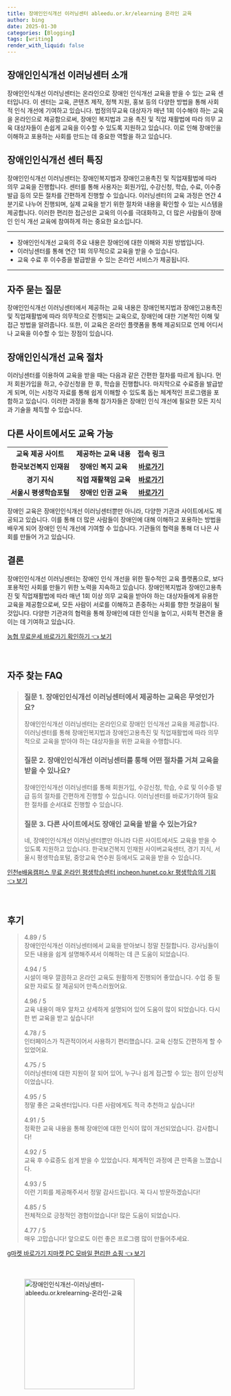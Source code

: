```yaml
---
title: 장애인인식개선 이러닝센터 ableedu.or.kr/elearning 온라인 교육
author: bing
date: 2025-01-30
categories: [Blogging]
tags: [writing]
render_with_liquid: false
---
```



<h2 id='장애인인식개선이러닝센터소개'>장애인인식개선 이러닝센터 소개</h2>

<p>장애인인식개선 이러닝센터는 온라인으로 장애인 인식개선 교육을 받을 수 있는 교육 센터입니다. 이 센터는 교육, 콘텐츠 제작, 정책 지원, 홍보 등의 다양한 방법을 통해 사회적 인식 개선에 기여하고 있습니다. 법정의무교육 대상자가 매년 1회 이수해야 하는 교육을 온라인으로 제공함으로써, 장애인 복지법과 고용 촉진 및 직업 재활법에 따라 의무 교육 대상자들이 손쉽게 교육을 이수할 수 있도록 지원하고 있습니다. 이로 인해 장애인을 이해하고 포용하는 사회를 만드는 데 중요한 역할을 하고 있습니다.</p>

<h2 id='센터특징'>장애인인식개선 센터 특징</h2>

<p>장애인인식개선 이러닝센터는 장애인복지법과 장애인고용촉진 및 직업재활법에 따라 의무 교육을 진행합니다. 센터를 통해 사용자는 회원가입, 수강신청, 학습, 수료, 이수증 발급 등의 모든 절차를 간편하게 진행할 수 있습니다. 이러닝센터의 교육 과정은 연간 4분기로 나누어 진행되며, 실제 교육을 받기 위한 절차와 내용을 확인할 수 있는 시스템을 제공합니다. 이러한 편리한 접근성은 교육의 이수를 극대화하고, 더 많은 사람들이 장애인 인식 개선 교육에 참여하게 하는 중요한 요소입니다.</p>

<hr />

<ul>
    <li>장애인인식개선 교육의 주요 내용은 장애인에 대한 이해와 지원 방법입니다.</li>
    <li>이러닝센터를 통해 연간 1회 의무적으로 교육을 받을 수 있습니다.</li>
    <li>교육 수료 후 이수증을 발급받을 수 있는 온라인 서비스가 제공됩니다.</li>
</ul>

<hr />

<h2 id='자주묻는질문'>자주 묻는 질문</h2>

<p>장애인인식개선 이러닝센터에서 제공하는 교육 내용은 장애인복지법과 장애인고용촉진 및 직업재활법에 따라 의무적으로 진행되는 교육으로, 장애인에 대한 기본적인 이해 및 접근 방법을 알려줍니다. 또한, 이 교육은 온라인 플랫폼을 통해 제공되므로 언제 어디서나 교육을 이수할 수 있는 장점이 있습니다.</p>

<h2 id='교육절차'>장애인인식개선 교육 절차</h2>

<p>이러닝센터를 이용하여 교육을 받을 때는 다음과 같은 간편한 절차를 따르게 됩니다. 먼저 회원가입을 하고, 수강신청을 한 후, 학습을 진행합니다. 마지막으로 수료증을 발급받게 되며, 이는 시청각 자료를 통해 쉽게 이해할 수 있도록 돕는 체계적인 프로그램을 포함하고 있습니다. 이러한 과정을 통해 참가자들은 장애인 인식 개선에 필요한 모든 지식과 기술을 체득할 수 있습니다.</p>

<h2 id='다른사이트교육'>다른 사이트에서도 교육 가능</h2>

<table>
    <tr>
        <td style="text-align: center; height: 17px;"><b>교육 제공 사이트</b></td>
        <td style="text-align: center; height: 17px;"><b>제공하는 교육 내용</b></td>
        <td style="text-align: center; height: 17px;"><b>접속 링크</b></td>
    </tr>
    <tr>
        <td style="text-align: center; height: 17px;"><b>한국보건복지 인재원</b></td>
        <td style="text-align: center; height: 17px;"><b>장애인 복지 교육</b></td>
        <td style="text-align: center; height: 17px;"><b><a href="https://www.hiwelfare.or.kr">바로가기</a></b></td>
    </tr>
    <tr>
        <td style="text-align: center; height: 17px;"><b>경기 지식</b></td>
        <td style="text-align: center; height: 17px;"><b>직업 재활책임 교육</b></td>
        <td style="text-align: center; height: 17px;"><b><a href="https://www.gyeonggi.com">바로가기</a></b></td>
    </tr>
    <tr>
        <td style="text-align: center; height: 17px;"><b>서울시 평생학습포털</b></td>
        <td style="text-align: center; height: 17px;"><b>장애인 인권 교육</b></td>
        <td style="text-align: center; height: 17px;"><b><a href="https://www.seoul.go.kr">바로가기</a></b></td>
    </tr>
</table>

<p>장애인 교육은 장애인인식개선 이러닝센터뿐만 아니라, 다양한 기관과 사이트에서도 제공되고 있습니다. 이를 통해 더 많은 사람들이 장애인에 대해 이해하고 포용하는 방법을 배우게 되어 장애인 인식 개선에 기여할 수 있습니다. 기관들의 협력을 통해 더 나은 사회를 만들어 가고 있습니다.</p>

<h2 id='결론'>결론</h2>

<p>장애인인식개선 이러닝센터는 장애인 인식 개선을 위한 필수적인 교육 플랫폼으로, 보다 포용적인 사회를 만들기 위한 노력을 지속하고 있습니다. 장애인복지법과 장애인고용촉진 및 직업재활법에 따라 매년 1회 이상 의무 교육을 받아야 하는 대상자들에게 유용한 교육을 제공함으로써, 모든 사람이 서로를 이해하고 존중하는 사회를 향한 첫걸음이 될 것입니다. 다양한 기관과의 협력을 통해 장애인에 대한 인식을 높이고, 사회적 편견을 줄이는 데 기여하고 있습니다.</p>


<p><a class="click-button" title="농협 무료운세 바로가기 확인하기" href="https://afficreate.github.io/posts/%EB%86%8D%ED%98%91-%EB%AC%B4%EB%A3%8C%EC%9A%B4%EC%84%B8-%EB%B0%94%EB%A1%9C%EA%B0%80%EA%B8%B0-%ED%99%95%EC%9D%B8%ED%95%98%EA%B8%B0/" rel="dofollow">농협 무료운세 바로가기 확인하기 👈 보기</a></p><br>
<h2 id='자주_찾는_FAQ'>자주 찾는 FAQ</h2>
<div itemscope="" itemtype="https://schema.org/FAQPage"> 
<blockquote> 
<div itemscope="" itemprop="mainEntity" itemtype="https://schema.org/Question"> 
<h3 itemprop="name">질문 1. 장애인인식개선 이러닝센터에서 제공하는 교육은 무엇인가요?</h3> 
<div itemscope="" itemprop="acceptedAnswer" itemtype="https://schema.org/Answer"> 
<span itemprop="text"> 
<p>장애인인식개선 이러닝센터는 온라인으로 장애인 인식개선 교육을 제공합니다. 이러닝센터를 통해 장애인복지법과 장애인고용촉진 및 직업재활법에 따라 의무적으로 교육을 받아야 하는 대상자들을 위한 교육을 수행합니다.</p> 
</span> 
</div> 
</div> 

<div itemscope="" itemprop="mainEntity" itemtype="https://schema.org/Question"> 
<h3 itemprop="name">질문 2. 장애인인식개선 이러닝센터를 통해 어떤 절차를 거쳐 교육을 받을 수 있나요?</h3> 
<div itemscope="" itemprop="acceptedAnswer" itemtype="https://schema.org/Answer"> 
<span itemprop="text"> 
<p>장애인인식개선 이러닝센터를 통해 회원가입, 수강신청, 학습, 수료 및 이수증 발급 등의 절차를 간편하게 진행할 수 있습니다. 이러닝센터를 바로가기하여 필요한 절차를 순서대로 진행할 수 있습니다.</p> 
</span> 
</div> 
</div> 

<div itemscope="" itemprop="mainEntity" itemtype="https://schema.org/Question"> 
<h3 itemprop="name">질문 3. 다른 사이트에서도 장애인 교육을 받을 수 있는가요?</h3> 
<div itemscope="" itemprop="acceptedAnswer" itemtype="https://schema.org/Answer"> 
<span itemprop="text"> 
<p>네, 장애인인식개선 이러닝센터뿐만 아니라 다른 사이트에서도 교육을 받을 수 있도록 지원하고 있습니다. 한국보건복지 인재원 사이버교육센터, 경기 지식, 서울시 평생학습포털, 중앙교육 연수원 등에서도 교육을 받을 수 있습니다.</p> 
</span> 
</div> 
</div> 

</blockquote> 
</div>
<p><a class="click-button" title="인천e배움캠퍼스 무료 온라인 평생학습센터 incheon.hunet.co.kr 평생학습의 기회" href="https://afficreate.github.io/posts/%EC%9D%B8%EC%B2%9Ce%EB%B0%B0%EC%9B%80%EC%BA%A0%ED%8D%BC%EC%8A%A4-%EB%AC%B4%EB%A3%8C-%EC%98%A8%EB%9D%BC%EC%9D%B8-%ED%8F%89%EC%83%9D%ED%95%99%EC%8A%B5%EC%84%BC%ED%84%B0-incheon.hunet.co.kr-%ED%8F%89%EC%83%9D%ED%95%99%EC%8A%B5%EC%9D%98-%EA%B8%B0%ED%9A%8C/" rel="dofollow">인천e배움캠퍼스 무료 온라인 평생학습센터 incheon.hunet.co.kr 평생학습의 기회 👈 보기</a></p><br>
<h2 id='후기'>후기</h2>
<div itemscope itemtype="https://schema.org/Product">
  <blockquote>
  <div itemprop="review" itemscope itemtype="https://schema.org/Review">
      <div itemprop="reviewRating" itemscope itemtype="https://schema.org/Rating"> <span itemprop="ratingValue">4.89</span> / <span itemprop="bestRating">5</span> </div>
      <span itemprop="reviewBody">장애인인식개선 이러닝센터에서 교육을 받아보니 정말 친절합니다. 강사님들이 모든 내용을 쉽게 설명해주셔서 이해하는 데 큰 도움이 되었습니다.</span>
  </div>
  <br>
  <div itemprop="review" itemscope itemtype="https://schema.org/Review">
      <div itemprop="reviewRating" itemscope itemtype="https://schema.org/Rating"> <span itemprop="ratingValue">4.94</span> / <span itemprop="bestRating">5</span> </div>
      <span itemprop="reviewBody">시설이 매우 깔끔하고 온라인 교육도 원활하게 진행되어 좋았습니다. 수업 중 필요한 자료도 잘 제공되어 만족스러웠어요.</span>
  </div>
  <br>
  <div itemprop="review" itemscope itemtype="https://schema.org/Review">
      <div itemprop="reviewRating" itemscope itemtype="https://schema.org/Rating"> <span itemprop="ratingValue">4.96</span> / <span itemprop="bestRating">5</span> </div>
      <span itemprop="reviewBody">교육 내용이 매우 알차고 상세하게 설명되어 있어 도움이 많이 되었습니다. 다시 한 번 교육을 받고 싶습니다!</span>
  </div>
  <br>
  <div itemprop="review" itemscope itemtype="https://schema.org/Review">
      <div itemprop="reviewRating" itemscope itemtype="https://schema.org/Rating"> <span itemprop="ratingValue">4.78</span> / <span itemprop="bestRating">5</span> </div>
      <span itemprop="reviewBody">인터페이스가 직관적이어서 사용하기 편리했습니다. 교육 신청도 간편하게 할 수 있었어요.</span>
  </div>
  <br>
  <div itemprop="review" itemscope itemtype="https://schema.org/Review">
      <div itemprop="reviewRating" itemscope itemtype="https://schema.org/Rating"> <span itemprop="ratingValue">4.75</span> / <span itemprop="bestRating">5</span> </div>
      <span itemprop="reviewBody">이러닝센터에 대한 지원이 잘 되어 있어, 누구나 쉽게 접근할 수 있는 점이 인상적이었습니다.</span>
  </div>
  <br>
  <div itemprop="review" itemscope itemtype="https://schema.org/Review">
      <div itemprop="reviewRating" itemscope itemtype="https://schema.org/Rating"> <span itemprop="ratingValue">4.95</span> / <span itemprop="bestRating">5</span> </div>
      <span itemprop="reviewBody">정말 좋은 교육센터입니다. 다른 사람에게도 적극 추천하고 싶습니다!</span>
  </div>
  <br>
  <div itemprop="review" itemscope itemtype="https://schema.org/Review">
      <div itemprop="reviewRating" itemscope itemtype="https://schema.org/Rating"> <span itemprop="ratingValue">4.91</span> / <span itemprop="bestRating">5</span> </div>
      <span itemprop="reviewBody">정확한 교육 내용을 통해 장애인에 대한 인식이 많이 개선되었습니다. 감사합니다!</span>
  </div>
  <br>
  <div itemprop="review" itemscope itemtype="https://schema.org/Review">
      <div itemprop="reviewRating" itemscope itemtype="https://schema.org/Rating"> <span itemprop="ratingValue">4.92</span> / <span itemprop="bestRating">5</span> </div>
      <span itemprop="reviewBody">교육 후 수료증도 쉽게 받을 수 있었습니다. 체계적인 과정에 큰 만족을 느꼈습니다.</span>
  </div>
  <br>
  <div itemprop="review" itemscope itemtype="https://schema.org/Review">
      <div itemprop="reviewRating" itemscope itemtype="https://schema.org/Rating"> <span itemprop="ratingValue">4.93</span> / <span itemprop="bestRating">5</span> </div>
      <span itemprop="reviewBody">이런 기회를 제공해주셔서 정말 감사드립니다. 꼭 다시 방문하겠습니다!</span>
  </div>
  <br>
  <div itemprop="review" itemscope itemtype="https://schema.org/Review">
      <div itemprop="reviewRating" itemscope itemtype="https://schema.org/Rating"> <span itemprop="ratingValue">4.85</span> / <span itemprop="bestRating">5</span> </div>
      <span itemprop="reviewBody">전체적으로 긍정적인 경험이었습니다! 많은 도움이 되었습니다.</span>
  </div>
  <br>
  <div itemprop="review" itemscope itemtype="https://schema.org/Review">
      <div itemprop="reviewRating" itemscope itemtype="https://schema.org/Rating"> <span itemprop="ratingValue">4.77</span> / <span itemprop="bestRating">5</span> </div>
      <span itemprop="reviewBody">매우 고맙습니다! 앞으로도 이런 좋은 프로그램 많이 만들어주세요.</span>
  </div>
  </blockquote>
</div>
<p><a class="click-button" title="g마켓 바로가기 지마켓 PC 모바일 편리한 쇼핑" href="https://afficreate.github.io/posts/g%EB%A7%88%EC%BC%93-%EB%B0%94%EB%A1%9C%EA%B0%80%EA%B8%B0-%EC%A7%80%EB%A7%88%EC%BC%93-PC-%EB%AA%A8%EB%B0%94%EC%9D%BC-%ED%8E%B8%EB%A6%AC%ED%95%9C-%EC%87%BC%ED%95%91/" rel="dofollow">g마켓 바로가기 지마켓 PC 모바일 편리한 쇼핑 👈 보기</a></p><br>
<figure class="image"><img src="https://afficreate.github.io/assets/img/thumbnail/장애인인식개선-이러닝센터-ableedu.or.krelearning-온라인-교육.webp" alt="장애인인식개선-이러닝센터-ableedu.or.krelearning-온라인-교육" width="256" height="256"></figure>